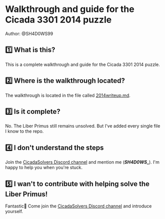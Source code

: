# Walkthrough and guide for the Cicada 3301 2014 puzzle
Author: @SH4D0WS99

## 1️⃣ What is this?
This is a complete walkthrough and guide for the Cicada 3301 2014 puzzle.

## 2️⃣ Where is the walkthrough located?
The walkthrough is located in the file called [2014writeup.md](2014writeup.md).

## 3️⃣ Is it complete?
No. The Liber Primus still remains unsolved. But I've added every single file I know to the repo.

## 4️⃣ I don't understand the steps
Join the [CicadaSolvers Discord channel](https://discord.gg/eMmeaA9) and mention me (**_SH4D0WS__**). I'm happy to help you when you're stuck.

## 5️⃣ I wan't to contribute with helping solve the Liber Primus!
Fantastic🥳 Come join the [CicadaSolvers Discord channel](https://discord.gg/eMmeaA9) and introduce yourself.

